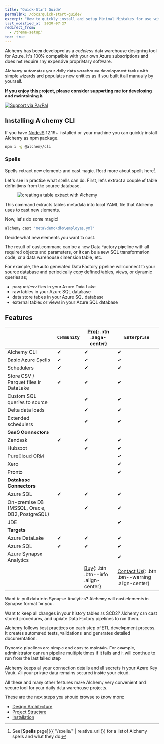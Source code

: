 ```yaml
---
title: "Quick-Start Guide"
permalink: /docs/quick-start-guide/
excerpt: "How to quickly install and setup Minimal Mistakes for use with GitHub Pages."
last_modified_at: 2020-07-27
redirect_from:
  - /theme-setup/
toc: true
---
```


Alchemy has been developed as a _codeless_ data warehouse designing tool for Azure.
It's 100% compatible with your own Azure subscriptions and does not require any expensive proprietary software.

Alchemy automates your daily data warehouse development tasks with simple wizards and populates new entities as if you built it all manually by yourself.

**If you enjoy this project, please consider [supporting me](https://www.paypal.me/alchemy.io) for developing and maintaining it.**

[![Support via PayPal](https://cdn.jsdelivr.net/gh/twolfson/paypal-github-button@1.0.0/dist/button.svg)](https://www.paypal.me/mmistakes)

## Installing Alchemy CLI

If you have [NodeJS](https://nodejs.org/en/) 12.19+ installed on your machine you can quickly install Alchemy as npm package.

```bash
npm i -g @alchemy/cli
```

### Spells

Spells extract new elements and cast magic. Read more about spells here[^spells].

Let's see in practice what spells can do. First, let's extract a couple of table definitions from the source database.

[^spells]: See [**Spells** page]({{ "/spells/" | relative_url }}) for a list of Alchemy spells and what they do.

<figure><img src="{{ '/assets/images/animated/alchemy-extract.gif' | relative_url }}" alt="creating a table extract with Alchemy"></figure>

This command extracts tables metadata into local YAML file that Alchemy uses to cast new elements.

Now, let's do some magic!

```bash
alchemy cast 'meta\demo\dbo\employee.yml'
```

Decide what new elements you want to cast.

The result of cast command can be a new Data Factory pipeline with all required objects and parameters, or it can be a new SQL transformation code, or a data warehouse dimension table, etc.

For example, the auto generated Data Factory pipeline will connect to your source database and periodically copy defined tables, views, or dynamic queries as;

- parquet/csv files in your Azure Data Lake
- raw tables in your Azure SQL database
- data store tables in your Azure SQL database
- external tables or views in your Azure SQL database

## Features

|                                                | `Community` | [Pro](#buy){: .btn .align-center}            | `Enterprise`                                           |
| ---------------------------------------------- | ----------- | -------------------------------------------- | ------------------------------------------------------ |
| Alchemy CLI                                    | ✔           | ✔                                            | ✔                                                      |
| Basic Azure Spells                             | ✔           | ✔                                            | ✔                                                      |
| Schedulers                                     | ✔           | ✔                                            | ✔                                                      |
| Store CSV / Parquet files in DataLake          | ✔           | ✔                                            | ✔                                                      |
| Custom SQL queries to source                   |             | ✔                                            | ✔                                                      |
| Delta data loads                               |             | ✔                                            | ✔                                                      |
| Extended schedulers                            |             | ✔                                            | ✔                                                      |
| **SaaS Connectors**                            |
| Zendesk                                        | ✔           | ✔                                            | ✔                                                      |
| Hubspot                                        |             | ✔                                            | ✔                                                      |
| PureCloud CRM                                  |             |                                              | ✔                                                      |
| Xero                                           |             |                                              | ✔                                                      |
| Pronto                                         |             |                                              | ✔                                                      |
| **Database Connectors**                        |
| Azure SQL                                      | ✔           | ✔                                            | ✔                                                      |
| On-premise DB (MSSQL, Oracle, DB2, PostgreSQL) |             | ✔                                            | ✔                                                      |
| JDE                                            |             |                                              | ✔                                                      |
| **Targets**                                    |
| Azure DataLake                                 | ✔           | ✔                                            | ✔                                                      |
| Azure SQL                                      | ✔           | ✔                                            | ✔                                                      |
| Azure Synapse Analytics                        |             |                                              | ✔                                                      |
|                                                |             | [Buy](#buy){: .btn .btn--info .align-center} | [Contact Us](#buy){: .btn .btn--warning .align-center} |

Want to pull data into Synapse Analytics? Alchemy will cast elements in Synapse format for you.

Want to keep all changes in your history tables as SCD2? Alchemy can cast stored procedures, and update Data Factory pipelines to run them.

Alchemy follows best practices on each step of ETL development process. It creates automated tests, validations, and generates detailed documentation.

Dynamic pipelines are simple and easy to maintain. For example, administrator can run pipeline multiple times if it fails and it will continue to run from the last failed step.

Alchemy keeps all your connection details and all secrets in your Azure Key Vault. All your private data remains secured inside your cloud.

All these and many other features make Alchemy very convenient and secure tool for your daily data warehouse projects.

These are the next steps you should browse to know more:

- [Design Architecture](/docs/02-design-architecture)
- [Project Structure](/docs/03-project-structure)
- [Installation](/docs/04-installation)
